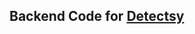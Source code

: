 <h2>
    Backend Code for
    <a href = "https://github.com/hardikchopra242/Detectsy/" target="_blank">
        Detectsy 
    </a>
</h2>
